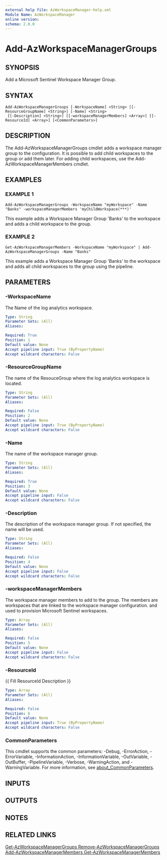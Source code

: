 ```yaml
---
external help file: AzWorkspaceManager-help.xml
Module Name: AzWorkspaceManager
online version:
schema: 2.0.0
---
```


# Add-AzWorkspaceManagerGroups

## SYNOPSIS
Add a Microsoft Sentinel Workspace Manager Group.

## SYNTAX

```
Add-AzWorkspaceManagerGroups [-WorkspaceName] <String> [[-ResourceGroupName] <String>] [-Name] <String>
 [[-Description] <String>] [[-workspaceManagerMembers] <Array>] [[-ResourceId] <Array>] [<CommonParameters>]
```

## DESCRIPTION
The Add-AzWorkspaceManagerGroups cmdlet adds a workspace manager group to the configuration.
It is possible to add child workspaces to the group or add them later.
For adding child
workspaces, use the Add-AzWorkspaceManagerMembers cmdlet.

## EXAMPLES

### EXAMPLE 1
```
Add-AzWorkspaceManagerGroups -WorkspaceName "myWorkspace" -Name "Banks" -workspaceManagerMembers 'myChildWorkspace(***)'
```

This example adds a Workspace Manager Group 'Banks' to the workspace and adds a child workspace to the group.

### EXAMPLE 2
```
Get-AzWorkspaceManagerMembers -WorkspaceName "myWorkspace" | Add-AzWorkspaceManagerGroups -Name "Banks"
```

This example adds a Workspace Manager Group 'Banks' to the workspace and adds all child workspaces to the group using the pipeline.

## PARAMETERS

### -WorkspaceName
The Name of the log analytics workspace.

```yaml
Type: String
Parameter Sets: (All)
Aliases:

Required: True
Position: 1
Default value: None
Accept pipeline input: True (ByPropertyName)
Accept wildcard characters: False
```

### -ResourceGroupName
The name of the ResouceGroup where the log analytics workspace is located.

```yaml
Type: String
Parameter Sets: (All)
Aliases:

Required: False
Position: 2
Default value: None
Accept pipeline input: True (ByPropertyName)
Accept wildcard characters: False
```

### -Name
The name of the workspace manager group.

```yaml
Type: String
Parameter Sets: (All)
Aliases:

Required: True
Position: 3
Default value: None
Accept pipeline input: False
Accept wildcard characters: False
```

### -Description
The description of the workspace manager group.
If not specified, the name will be used.

```yaml
Type: String
Parameter Sets: (All)
Aliases:

Required: False
Position: 4
Default value: None
Accept pipeline input: False
Accept wildcard characters: False
```

### -workspaceManagerMembers
The workspace manager members to add to the group.
The members are workspaces that are linked to the workspace manager configuration.
and used to provision Microsoft Sentinel workspaces.

```yaml
Type: Array
Parameter Sets: (All)
Aliases:

Required: False
Position: 5
Default value: None
Accept pipeline input: False
Accept wildcard characters: False
```

### -ResourceId
{{ Fill ResourceId Description }}

```yaml
Type: Array
Parameter Sets: (All)
Aliases:

Required: False
Position: 6
Default value: None
Accept pipeline input: True (ByPropertyName)
Accept wildcard characters: False
```

### CommonParameters
This cmdlet supports the common parameters: -Debug, -ErrorAction, -ErrorVariable, -InformationAction, -InformationVariable, -OutVariable, -OutBuffer, -PipelineVariable, -Verbose, -WarningAction, and -WarningVariable. For more information, see [about_CommonParameters](http://go.microsoft.com/fwlink/?LinkID=113216).

## INPUTS

## OUTPUTS

## NOTES

## RELATED LINKS

[Get-AzWorkspaceManagerGroups
Remove-AzWorkspaceManagerGroups
Add-AzWorkspaceManagerMembers
Get-AzWorkspaceManagerMembers]()

